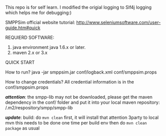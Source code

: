 This repo is for self learn.  I modified the origial logging to Slf4j logging which helps me for debugging:)

SMPPSim official website tutorial:
http://www.seleniumsoftware.com/user-guide.htm#quick

REQUIERD SOFTWARE:
1. java environment java 1.6.x or later.
2. maven 2.x or 3.x

QUICK START

How to run?
java -jar smppsim.jar conf/logback.xml conf/smppsim.props

How to change credentials?
All credential information is in the conf/smppsim.props

***attention***:
the smpp-lib may not be downloaded, please get the maven dependency 
in the conf/ folder and put it into your local maven repository:
/.m2/respository/smpp/smpp-lib

***update***:
build: do `mvn clean` first, it will install that attention 3party to local mvn
this needs to be done one time per build env
then do `mvn clean package` as usual
